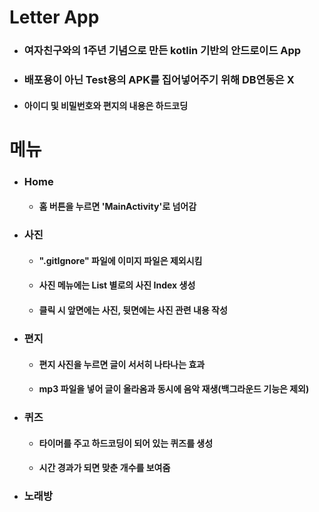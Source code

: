 # Letter App

+ ### 여자친구와의 1주년 기념으로 만든 kotlin 기반의 안드로이드 App
* ### 배포용이 아닌 Test용의 APK를 집어넣어주기 위해 DB연동은 X 
* #### 아이디 및 비밀번호와 편지의 내용은 하드코딩

# 메뉴
  + ### Home
    + #### 홈 버튼을 누르면 'MainActivity'로 넘어감
  
  + ### 사진
    + #### ".gitIgnore" 파일에 이미지 파일은 제외시킴
    + #### 사진 메뉴에는 List 별로의 사진 Index 생성
    + #### 클릭 시 앞면에는 사진, 뒷면에는 사진 관련 내용 작성
   
  + ### 편지
    + #### 편지 사진을 누르면 글이 서서히 나타나는 효과
    + #### mp3 파일을 넣어 글이 올라옴과 동시에 음악 재생(백그라운드 기능은 제외)

  + ### 퀴즈
    + #### 타이머를 주고 하드코딩이 되어 있는 퀴즈를 생성
    + #### 시간 경과가 되면 맞춘 개수를 보여줌
    
  + ### 노래방
